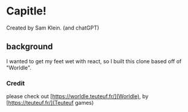 # Capitle! 

Created by Sam Klein. (and chatGPT)

## background

I wanted to get my feet wet with react, so I built this clone based off of "Worldle". 

### Credit

please check out [https://worldle.teuteuf.fr/](Worldle), by [https://teuteuf.fr/](Teuteuf games) 
